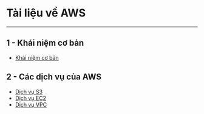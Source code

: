 # Tài liệu về AWS
---
## 1 - Khái niệm cơ bản
- [Khái niệm cơ bản](/Khai-niem-co-ban/readme.md)
## 2 - Các dịch vụ của AWS
- [Dịch vụ S3](/S3/readme.md)
- [Dịch vụ EC2](/EC2/readme.md)
- [Dịch vụ VPC](/VPC/readme.md)